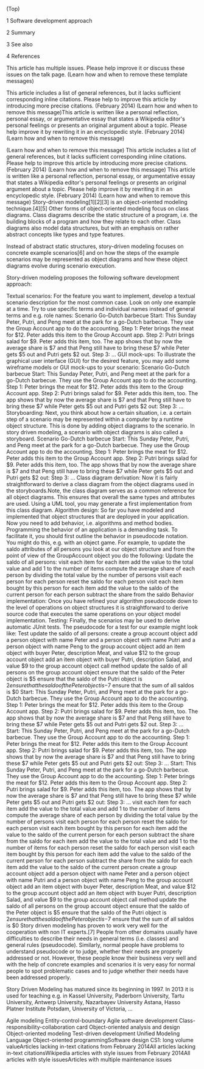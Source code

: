 


(Top)





1
Software development approach








2
Summary








3
See also








4
References














This article has multiple issues. Please help improve it or discuss these issues on the talk page. (Learn how and when to remove these template messages)

This article includes a list of general references, but it lacks sufficient corresponding inline citations. Please help to improve this article by introducing more precise citations. (February 2014) (Learn how and when to remove this message)This article is written like a personal reflection, personal essay, or argumentative essay that states a Wikipedia editor's personal feelings or presents an original argument about a topic. Please help improve it by rewriting it in an encyclopedic style. (February 2014) (Learn how and when to remove this message)

 (Learn how and when to remove this message)
This article includes a list of general references, but it lacks sufficient corresponding inline citations. Please help to improve this article by introducing more precise citations. (February 2014) (Learn how and when to remove this message)
This article is written like a personal reflection, personal essay, or argumentative essay that states a Wikipedia editor's personal feelings or presents an original argument about a topic. Please help improve it by rewriting it in an encyclopedic style. (February 2014) (Learn how and when to remove this message)
Story-driven modeling[1][2][3] is an object-oriented modeling technique.[4][5] Other forms of object-oriented modeling focus on class diagrams. 
Class diagrams describe the static structure of a program, i.e. the building blocks of a program and how they relate to each other. 
Class diagrams also model data structures, but with an emphasis on rather abstract concepts like types and type features.

Instead of abstract static structures, story-driven modeling focuses on concrete example scenarios[6] and on how the steps of the example scenarios 
may be represented as object diagrams and how these object diagrams evolve during scenario execution.

Story-driven modeling proposes the following software development approach:

Textual scenarios: For the feature you want to implement, develop a textual scenario description for the most common case. Look on only one example at a time. Try to use specific terms and individual names instead of general terms and e.g. role names:
Scenario Go-Dutch barbecue
Start: This Sunday Peter, Putri, and Peng meet at the park for a go-Dutch barbecue. They use the Group Account app to do the accounting.
Step 1: Peter brings the meat for $12. Peter adds this item to the Group Account app.
Step 2: Putri brings salad for $9. Peter adds this item, too. The app shows that by now the average share is $7 and that Peng still have to bring these $7 while Peter gets $5 out and Putri gets $2 out.
Step 3: ...
GUI mock-ups: To illustrate the graphical user interface (GUI) for the desired feature, you may add some wireframe models or GUI mock-ups to your scenario:
Scenario Go-Dutch barbecue
Start: This Sunday Peter, Putri, and Peng meet at the park for a go-Dutch barbecue. They use the Group Account app to do the accounting.
Step 1: Peter brings the meat for $12. Peter adds this item to the Group Account app.
Step 2: Putri brings salad for $9. Peter adds this item, too. The app shows that by now the average share is $7 and that Peng still have to bring these $7 while Peter gets $5 out and Putri gets $2 out: 
Step 3: ...
Storyboarding: Next, you think about how a certain situation, i.e. a certain step of a scenario may be represented within a computer by a runtime object structure. This is done by adding object diagrams to the scenario. In story driven modeling, a scenario with object diagrams is also called a storyboard.
Scenario Go-Dutch barbecue
Start: This Sunday Peter, Putri, and Peng meet at the park for a go-Dutch barbecue. They use the Group Account app to do the accounting.
Step 1: Peter brings the meat for $12. Peter adds this item to the Group Account app.
Step 2: Putri brings salad for $9. Peter adds this item, too. The app shows that by now the average share is $7 and that Peng still have to bring these $7 while Peter gets $5 out and Putri gets $2 out: 
Step 3: ...
Class diagram derivation: Now it is fairly straightforward to derive a class diagram from the object diagrams used in the storyboards.Note, the class diagram serves as a common reference for all object diagrams. This ensures that overall the same types and attributes are used. Using a UML tool, you may generate a first implementation from this class diagram.
Algorithm design: So far you have modeled and implemented that object structures that are deployed in your application. Now you need to add behavior, i.e. algorithms and method bodies. Programming the behavior of an application is a demanding task. To facilitate it, you should first outline the behavior in pseudocode notation. You might do this, e.g. with an object game. For example, to update the saldo attributes of all persons you look at our object structure and from the point of view of the GroupAccount object you do the following:
Update the saldo of all persons:
visit each item
for each item add the value to the total value and add 1 to the number of items
compute the average share of each person by dividing the total value by the number of persons
visit each person
for each person reset the saldo
for each person visit each item bought by this person
for each item add the value to the saldo of the current person
for each person subtract the share from the saldo
Behavior implementation: Once you have refined your algorithm pseudocode down to the level of operations on object structures it is straightforward to derive source code that executes the same operations on your object model implementation.
Testing: Finally, the scenarios may be used to derive automatic JUnit tests. The pseudocode for a test for our example might look like:
Test update the saldo of all persons:
create a group account object
add a person object with name Peter and a person object with name Putri and a person object with name Peng to the group account object
add an item object with buyer Peter, description Meat, and value $12 to the group account object
add an item object with buyer Putri, description Salad, and value $9 to the group account object
call method update the saldo of all persons on the group account object
ensure that the saldo of the Peter object is $5
ensure that the saldo of the Putri object is $2
ensure that the saldo of the Peter object is -$7
ensure that the sum of all saldos is $0
Start: This Sunday Peter, Putri, and Peng meet at the park for a go-Dutch barbecue. They use the Group Account app to do the accounting.
Step 1: Peter brings the meat for $12. Peter adds this item to the Group Account app.
Step 2: Putri brings salad for $9. Peter adds this item, too. The app shows that by now the average share is $7 and that Peng still have to bring these $7 while Peter gets $5 out and Putri gets $2 out.
Step 3: ...
Start: This Sunday Peter, Putri, and Peng meet at the park for a go-Dutch barbecue. They use the Group Account app to do the accounting.
Step 1: Peter brings the meat for $12. Peter adds this item to the Group Account app.
Step 2: Putri brings salad for $9. Peter adds this item, too. The app shows that by now the average share is $7 and that Peng still have to bring these $7 while Peter gets $5 out and Putri gets $2 out: 
Step 3: ...
Start: This Sunday Peter, Putri, and Peng meet at the park for a go-Dutch barbecue. They use the Group Account app to do the accounting.
Step 1: Peter brings the meat for $12. Peter adds this item to the Group Account app.
Step 2: Putri brings salad for $9. Peter adds this item, too. The app shows that by now the average share is $7 and that Peng still have to bring these $7 while Peter gets $5 out and Putri gets $2 out: 
Step 3: ...
visit each item
for each item add the value to the total value and add 1 to the number of items
compute the average share of each person by dividing the total value by the number of persons
visit each person
for each person reset the saldo
for each person visit each item bought by this person
for each item add the value to the saldo of the current person
for each person subtract the share from the saldo
for each item add the value to the total value and add 1 to the number of items
for each person reset the saldo
for each person visit each item bought by this person
for each item add the value to the saldo of the current person
for each person subtract the share from the saldo
for each item add the value to the saldo of the current person
create a group account object
add a person object with name Peter and a person object with name Putri and a person object with name Peng to the group account object
add an item object with buyer Peter, description Meat, and value $12 to the group account object
add an item object with buyer Putri, description Salad, and value $9 to the group account object
call method update the saldo of all persons on the group account object
ensure that the saldo of the Peter object is $5
ensure that the saldo of the Putri object is $2
ensure that the saldo of the Peter object is -$7
ensure that the sum of all saldos is $0
Story driven modeling has proven to work very well for the cooperation with non IT experts.[7] People from other domains usually have difficulties to describe their needs in general terms (i.e. classes) and general rules (pseudocode). Similarly, normal people have problems to understand pseudocode or to judge, whether their needs are properly addressed or not. However, these people know their business very well and with the help of concrete examples and scenarios it is very easy for normal people to spot problematic cases and to judge whether their needs have been addressed properly.

Story Driven Modeling has matured since its beginning in 1997. In 2013 it is used for teaching e.g. in Kassel University, Paderborn University, Tartu University, Antwerp University, Nazarbayev University Astana, Hasso Platner Institute Potsdam, University of Victoria, ...

Agile modeling
Entity-control-boundary
Agile software development
Class-responsibility-collaboration card
Object-oriented analysis and design
Object-oriented modeling
Test-driven development
Unified Modeling Language
Object-oriented programmingSoftware design
CS1: long volume valueArticles lacking in-text citations from February 2014All articles lacking in-text citationsWikipedia articles with style issues from February 2014All articles with style issuesArticles with multiple maintenance issues




